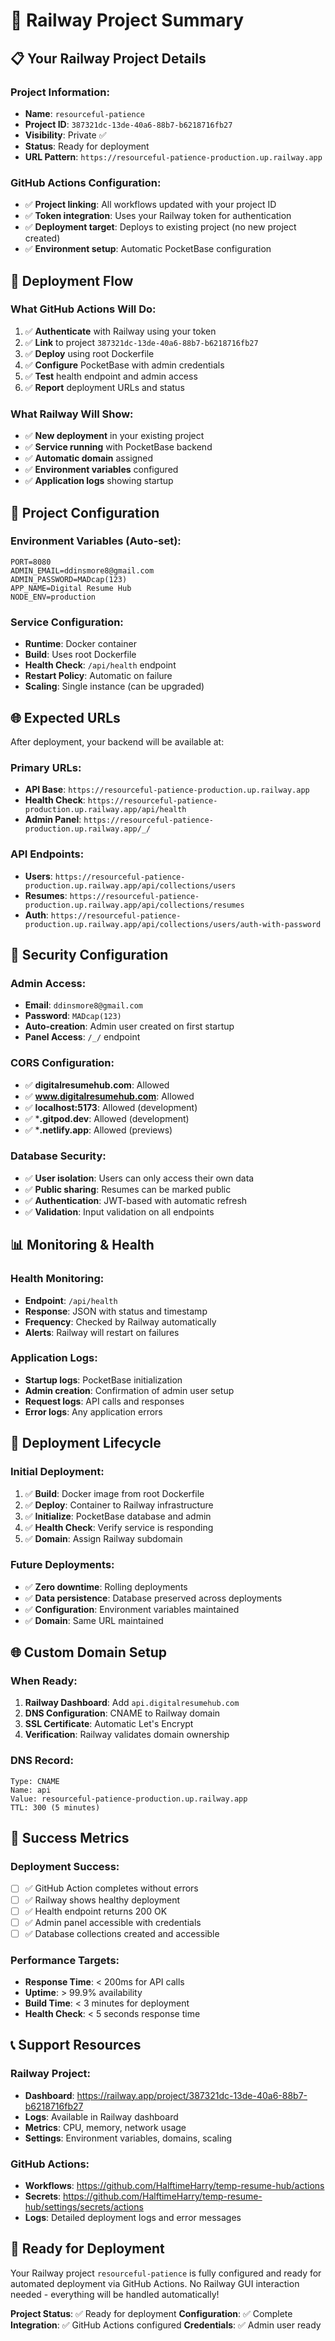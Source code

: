 # 🚂 Railway Project Summary

## 📋 Your Railway Project Details

### Project Information:
- **Name**: `resourceful-patience`
- **Project ID**: `387321dc-13de-40a6-88b7-b6218716fb27`
- **Visibility**: Private ✅
- **Status**: Ready for deployment
- **URL Pattern**: `https://resourceful-patience-production.up.railway.app`

### GitHub Actions Configuration:
- ✅ **Project linking**: All workflows updated with your project ID
- ✅ **Token integration**: Uses your Railway token for authentication
- ✅ **Deployment target**: Deploys to existing project (no new project created)
- ✅ **Environment setup**: Automatic PocketBase configuration

## 🎯 Deployment Flow

### What GitHub Actions Will Do:
1. ✅ **Authenticate** with Railway using your token
2. ✅ **Link** to project `387321dc-13de-40a6-88b7-b6218716fb27`
3. ✅ **Deploy** using root Dockerfile
4. ✅ **Configure** PocketBase with admin credentials
5. ✅ **Test** health endpoint and admin access
6. ✅ **Report** deployment URLs and status

### What Railway Will Show:
- ✅ **New deployment** in your existing project
- ✅ **Service running** with PocketBase backend
- ✅ **Automatic domain** assigned
- ✅ **Environment variables** configured
- ✅ **Application logs** showing startup

## 🔧 Project Configuration

### Environment Variables (Auto-set):
```
PORT=8080
ADMIN_EMAIL=ddinsmore8@gmail.com
ADMIN_PASSWORD=MADcap(123)
APP_NAME=Digital Resume Hub
NODE_ENV=production
```

### Service Configuration:
- **Runtime**: Docker container
- **Build**: Uses root Dockerfile
- **Health Check**: `/api/health` endpoint
- **Restart Policy**: Automatic on failure
- **Scaling**: Single instance (can be upgraded)

## 🌐 Expected URLs

After deployment, your backend will be available at:

### Primary URLs:
- **API Base**: `https://resourceful-patience-production.up.railway.app`
- **Health Check**: `https://resourceful-patience-production.up.railway.app/api/health`
- **Admin Panel**: `https://resourceful-patience-production.up.railway.app/_/`

### API Endpoints:
- **Users**: `https://resourceful-patience-production.up.railway.app/api/collections/users`
- **Resumes**: `https://resourceful-patience-production.up.railway.app/api/collections/resumes`
- **Auth**: `https://resourceful-patience-production.up.railway.app/api/collections/users/auth-with-password`

## 🔐 Security Configuration

### Admin Access:
- **Email**: `ddinsmore8@gmail.com`
- **Password**: `MADcap(123)`
- **Auto-creation**: Admin user created on first startup
- **Panel Access**: `/_/` endpoint

### CORS Configuration:
- ✅ **digitalresumehub.com**: Allowed
- ✅ **www.digitalresumehub.com**: Allowed
- ✅ **localhost:5173**: Allowed (development)
- ✅ ***.gitpod.dev**: Allowed (development)
- ✅ ***.netlify.app**: Allowed (previews)

### Database Security:
- ✅ **User isolation**: Users can only access their own data
- ✅ **Public sharing**: Resumes can be marked public
- ✅ **Authentication**: JWT-based with automatic refresh
- ✅ **Validation**: Input validation on all endpoints

## 📊 Monitoring & Health

### Health Monitoring:
- **Endpoint**: `/api/health`
- **Response**: JSON with status and timestamp
- **Frequency**: Checked by Railway automatically
- **Alerts**: Railway will restart on failures

### Application Logs:
- **Startup logs**: PocketBase initialization
- **Admin creation**: Confirmation of admin user setup
- **Request logs**: API calls and responses
- **Error logs**: Any application errors

## 🔄 Deployment Lifecycle

### Initial Deployment:
1. ✅ **Build**: Docker image from root Dockerfile
2. ✅ **Deploy**: Container to Railway infrastructure
3. ✅ **Initialize**: PocketBase database and admin
4. ✅ **Health Check**: Verify service is responding
5. ✅ **Domain**: Assign Railway subdomain

### Future Deployments:
- ✅ **Zero downtime**: Rolling deployments
- ✅ **Data persistence**: Database preserved across deployments
- ✅ **Configuration**: Environment variables maintained
- ✅ **Domain**: Same URL maintained

## 🌐 Custom Domain Setup

### When Ready:
1. **Railway Dashboard**: Add `api.digitalresumehub.com`
2. **DNS Configuration**: CNAME to Railway domain
3. **SSL Certificate**: Automatic Let's Encrypt
4. **Verification**: Railway validates domain ownership

### DNS Record:
```
Type: CNAME
Name: api
Value: resourceful-patience-production.up.railway.app
TTL: 300 (5 minutes)
```

## 🎯 Success Metrics

### Deployment Success:
- [ ] ✅ GitHub Action completes without errors
- [ ] ✅ Railway shows healthy deployment
- [ ] ✅ Health endpoint returns 200 OK
- [ ] ✅ Admin panel accessible with credentials
- [ ] ✅ Database collections created and accessible

### Performance Targets:
- **Response Time**: < 200ms for API calls
- **Uptime**: > 99.9% availability
- **Build Time**: < 3 minutes for deployment
- **Health Check**: < 5 seconds response time

## 📞 Support Resources

### Railway Project:
- **Dashboard**: https://railway.app/project/387321dc-13de-40a6-88b7-b6218716fb27
- **Logs**: Available in Railway dashboard
- **Metrics**: CPU, memory, network usage
- **Settings**: Environment variables, domains, scaling

### GitHub Actions:
- **Workflows**: https://github.com/HalftimeHarry/temp-resume-hub/actions
- **Secrets**: https://github.com/HalftimeHarry/temp-resume-hub/settings/secrets/actions
- **Logs**: Detailed deployment logs and error messages

## 🚀 Ready for Deployment

Your Railway project `resourceful-patience` is fully configured and ready for automated deployment via GitHub Actions. No Railway GUI interaction needed - everything will be handled automatically!

**Project Status**: ✅ Ready for deployment
**Configuration**: ✅ Complete
**Integration**: ✅ GitHub Actions configured
**Credentials**: ✅ Admin user ready